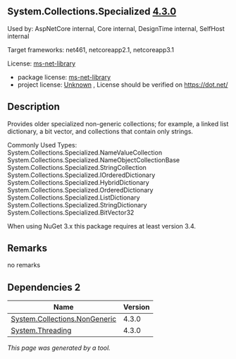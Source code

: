 System.Collections.Specialized [4.3.0](https://www.nuget.org/packages/System.Collections.Specialized/4.3.0)
--------------------

Used by: AspNetCore internal, Core internal, DesignTime internal, SelfHost internal

Target frameworks: net461, netcoreapp2.1, netcoreapp3.1

License: [ms-net-library](../../../../licenses/ms-net-library) 

- package license: [ms-net-library](http://go.microsoft.com/fwlink/?LinkId=329770) 
- project license: [Unknown](https://dot.net/) , License should be verified on https://dot.net/

Description
-----------
Provides older specialized non-generic collections; for example, a linked list dictionary, a bit vector, and collections that contain only strings.

Commonly Used Types:
System.Collections.Specialized.NameValueCollection
System.Collections.Specialized.NameObjectCollectionBase
System.Collections.Specialized.StringCollection
System.Collections.Specialized.IOrderedDictionary
System.Collections.Specialized.HybridDictionary
System.Collections.Specialized.OrderedDictionary
System.Collections.Specialized.ListDictionary
System.Collections.Specialized.StringDictionary
System.Collections.Specialized.BitVector32
 
When using NuGet 3.x this package requires at least version 3.4.

Remarks
-----------
no remarks


Dependencies 2
-----------

|Name|Version|
|----------|:----|
|[System.Collections.NonGeneric](../../../../packages/nuget.org/system.collections.nongeneric/4.3.0)|4.3.0|
|[System.Threading](../../../../packages/nuget.org/system.threading/4.3.0)|4.3.0|

*This page was generated by a tool.*